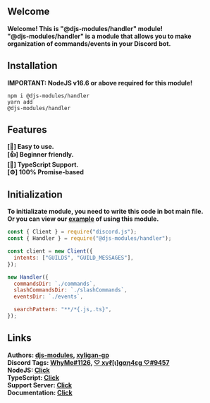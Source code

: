 ## Welcome

<strong>Welcome! This is "@djs-modules/handler" module!</strong> <br>
<strong>"@djs-modules/handler" is a module that allows you to make organization of commands/events in your Discord bot.</strong>

## Installation

<strong>IMPORTANT: NodeJS v16.6 or above required for this module!</strong>

<code>npm i @djs-modules/handler</code> <br />
<code>yarn add @djs-modules/handler</code>

## Features

<strong>[🙂] Easy to use.</strong> <br />
<strong>[👍] Beginner friendly.</strong> <br />
<strong>[🔑] TypeScript Support.</strong> <br />
<strong>[⚙️] 100% Promise-based</strong>

## Initialization

<strong>To initializate module, you need to write this code in bot main file.</strong> <br>
<strong>Or you can view our [example](https://github.com/djs-modules/handler/tree/master/examples) of using this module.</strong> <br>

```js
const { Client } = require("discord.js");
const { Handler } = require("@djs-modules/handler");

const client = new Client({
  intents: ["GUILDS", "GUILD_MESSAGES"],
});

new Handler({
  commandsDir: `./commands`,
  slashCommandsDir: `./slashCommands`,
  eventsDir: `./events`,

  searchPattern: "**/*{.js,.ts}",
});
```

## Links

<strong>Authors: [djs-modules](https://www.npmjs.com/~djs-modules), [xyligan-gp](https://www.npmjs.com/~xyligan-gp)</strong> <br>
<strong>Discord Tags: [WhyMe#1126](https://discord.com/users/974064528289562644), [♡ xүℓ[ι]gαη4εg ♡#9457](https://discord.com/users/533347075463577640)</strong> <br>
<strong>NodeJS: [Click](https://www.nodejs.org/)</strong> <br>
<strong>TypeScript: [Click](https://www.typescriptlang.org)</strong> <br>
<strong>Support Server: [Click](https://discord.gg/zsTgXs24k2)</strong> <br>
<strong>Documentation: [Click](https://djs-modules.js.org/)</strong>
